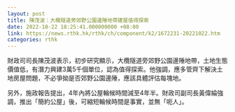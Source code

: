```yaml
---
layout: post
title: 陳茂波：大欖隧道旁郊野公園邊陲地帶建屋值得探索
date: 2022-10-22 18:25:41.000000000 +08:00
link: https://news.rthk.hk/rthk/ch/component/k2/1672231-20221022.htm
categories: rthk
---
```


財政司司長陳茂波表示，初步研究顯示，大欖隧道旁郊野公園邊陲地帶，土地生態價值低，有潛力興建3萬5千個單位，認為值得探索。他強調，應多管齊下解決土地房屋問題，不必爭拗是否郊野公園邊陲，應該具體評估每塊地。

另外，施政報告提出，4年內將公屋輪候時間減至4年半。財政司副司長黃偉綸強調，推出「簡約公屋」後，可縮短輪候時間是事實，並無「呃人」。
